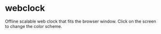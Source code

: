 # webclock
Offline scalable web clock that fits the browser window.
Click on the screen to change the color scheme.
